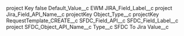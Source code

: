 <?xml version="1.0" encoding="UTF-8"?>
<CustomMetadata xmlns="http://soap.sforce.com/2006/04/metadata" xmlns:xsi="http://www.w3.org/2001/XMLSchema-instance" xmlns:xsd="http://www.w3.org/2001/XMLSchema">
    <label>project Key</label>
    <protected>false</protected>
    <values>
        <field>Default_Value__c</field>
        <value xsi:type="xsd:string">EWM</value>
    </values>
    <values>
        <field>JIRA_Field_Label__c</field>
        <value xsi:type="xsd:string">project</value>
    </values>
    <values>
        <field>Jira_Field_API_Name__c</field>
        <value xsi:type="xsd:string">projectKey</value>
    </values>
    <values>
        <field>Object_Type__c</field>
        <value xsi:type="xsd:string">projectKey</value>
    </values>
    <values>
        <field>RequestTemplate_CREATE__c</field>
        <value xsi:nil="true"/>
    </values>
    <values>
        <field>SFDC_Field_API__c</field>
        <value xsi:nil="true"/>
    </values>
    <values>
        <field>SFDC_Field_Label__c</field>
        <value xsi:type="xsd:string">project</value>
    </values>
    <values>
        <field>SFDC_Object_API_Name__c</field>
        <value xsi:nil="true"/>
    </values>
    <values>
        <field>Type__c</field>
        <value xsi:type="xsd:string">SFDC To Jira</value>
    </values>
    <values>
        <field>Value__c</field>
        <value xsi:nil="true"/>
    </values>
</CustomMetadata>
